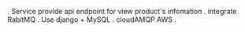 . Service provide api endpoint for view product's infomation
. integrate RabitMQ 
. Use django + MySQL
. cloudAMQP AWS
.